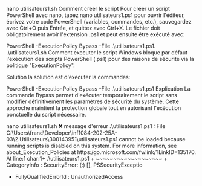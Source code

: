 nano utilisateurs1.sh
 Comment creer le script
Pour créer un script PowerShell avec nano, tapez nano utilisateurs1.ps1 pour ouvrir l'éditeur, écrivez votre code PowerShell (variables, commandes, etc.), sauvegardez avec Ctrl+O puis Entrée, et quittez avec Ctrl+X. Le fichier doit obligatoirement avoir l'extension .ps1 et peut ensuite être exécuté avec:

PowerShell -ExecutionPolicy Bypass -File .\utilisateurs1.ps1.
.\utilisateurs1.sh
 Comment executer le script
Windows bloque par défaut l'exécution des scripts PowerShell (.ps1) pour des raisons de sécurité via la politique "ExecutionPolicy".

Solution la solution est d'executer la commandes:

PowerShell -ExecutionPolicy Bypass -File .\utilisateurs1.ps1
Explication
La commande Bypass permet d'exécuter temporairement le script sans modifier définitivement les paramètres de sécurité du système. Cette approche maintient la protection globale tout en autorisant l'exécution ponctuelle du script nécessaire.

nano utilisateurs1.sh
❌ message d'erreur
.\utilisateurs1.ps1 : File C:\Users\franc\Developer\inf1084-202-25A-03\2.Utilisateurs\300143951\utilisateurs1.ps1 cannot be loaded because running scripts is disabled on this system.
 For more information, see about_Execution_Policies at https:/go.microsoft.com/fwlink/?LinkID=135170.
 At line:1 char:1+ .\utilisateurs1.ps1 + ~~~~~~~~~~~~~~~~~~~ + CategoryInfo          : SecurityError: (:) [], PSSecurityExceptio 
+ FullyQualifiedErrorId : UnauthorizedAccess
